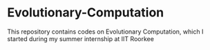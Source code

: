 # Evolutionary-Computation
This repository contains codes on Evolutionary Computation, which I started during my summer internship at IIT Roorkee

